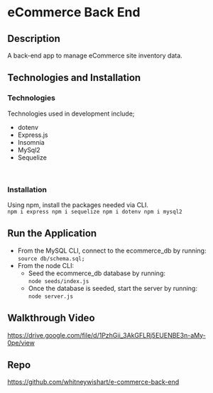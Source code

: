 # eCommerce Back End
## Description
A back-end app to manage eCommerce site inventory data.
<br>

## Technologies and Installation
### Technologies
Technologies used in development include;
- dotenv
- Express.js
- Insomnia
- MySql2
- Sequelize
<br>

### Installation
Using npm, install the packages needed via CLI.<br>
`npm i express npm i sequelize npm i dotenv npm i mysql2`
<br>

## Run the Application
- From the MySQL CLI, connect to the ecommerce_db by running:<br>
 `source db/schema.sql;`
- From the node CLI:
   - Seed the ecommerce_db database by running:<br>
`node seeds/index.js`
  - Once the database is seeded, start the server by running:<br>
`node server.js`

## Walkthrough Video
https://drive.google.com/file/d/1PzhGii_3AkGFLRj5EUENBE3n-aMy-0pe/view
<br>

## Repo
https://github.com/whitneywishart/e-commerce-back-end
